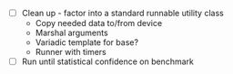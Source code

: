 - [ ] Clean up - factor into a standard runnable utility class
    - Copy needed data to/from device
    - Marshal arguments
    - Variadic template for base?
    - Runner with timers
- [ ] Run until statistical confidence on benchmark
